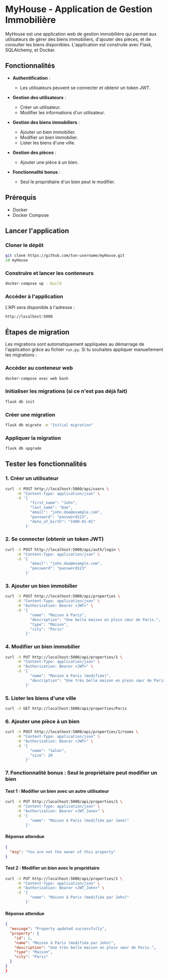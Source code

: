 # MyHouse - Application de Gestion Immobilière

MyHouse est une application web de gestion immobilière qui permet aux utilisateurs de gérer des biens immobiliers, d'ajouter des pièces, et de consulter les biens disponibles. L'application est construite avec Flask, SQLAlchemy, et Docker.

## Fonctionnalités

- **Authentification** :
    - Les utilisateurs peuvent se connecter et obtenir un token JWT.

- **Gestion des utilisateurs** :
    - Créer un utilisateur.
    - Modifier les informations d'un utilisateur.

- **Gestion des biens immobiliers** :
    - Ajouter un bien immobilier.
    - Modifier un bien immobilier.
    - Lister les biens d'une ville.

- **Gestion des pièces** :
    - Ajouter une pièce à un bien.

- **Fonctionnalité bonus** :
    - Seul le propriétaire d'un bien peut le modifier.

## Prérequis

- Docker
- Docker Compose

## Lancer l'application

### Cloner le dépôt

```bash
git clone https://github.com/ton-username/myHouse.git
cd myHouse
```

### Construire et lancer les conteneurs

```bash
docker-compose up --build
```

### Accéder à l'application

L'API sera disponible à l'adresse :
```
http://localhost:5000
```

## Étapes de migration

Les migrations sont automatiquement appliquées au démarrage de l'application grâce au fichier `run.py`. Si tu souhaites appliquer manuellement les migrations :

### Accéder au conteneur web

```bash
docker-compose exec web bash
```

### Initialiser les migrations (si ce n'est pas déjà fait)

```bash
flask db init
```

### Créer une migration

```bash
flask db migrate -m "Initial migration"
```

### Appliquer la migration

```bash
flask db upgrade
```

## Tester les fonctionnalités

### 1. Créer un utilisateur

```bash
curl -X POST http://localhost:5000/api/users \
     -H "Content-Type: application/json" \
     -d '{
           "first_name": "John",
           "last_name": "Doe",
           "email": "john.doe@example.com",
           "password": "password123",
           "date_of_birth": "1990-01-01"
         }'
```

### 2. Se connecter (obtenir un token JWT)

```bash
curl -X POST http://localhost:5000/api/auth/login \
     -H "Content-Type: application/json" \
     -d '{
           "email": "john.doe@example.com",
           "password": "password123"
         }'
```

### 3. Ajouter un bien immobilier

```bash
curl -X POST http://localhost:5000/api/properties \
     -H "Content-Type: application/json" \
     -H "Authorization: Bearer <JWT>" \
     -d '{
           "name": "Maison à Paris",
           "description": "Une belle maison en plein cœur de Paris.",
           "type": "Maison",
           "city": "Paris"
         }'
```

### 4. Modifier un bien immobilier

```bash
curl -X PUT http://localhost:5000/api/properties/1 \
     -H "Content-Type: application/json" \
     -H "Authorization: Bearer <JWT>" \
     -d '{
           "name": "Maison à Paris (modifiée)",
           "description": "Une très belle maison en plein cœur de Paris."
         }'
```

### 5. Lister les biens d'une ville

```bash
curl -X GET http://localhost:5000/api/properties/Paris
```

### 6. Ajouter une pièce à un bien

```bash
curl -X POST http://localhost:5000/api/properties/1/rooms \
     -H "Content-Type: application/json" \
     -H "Authorization: Bearer <JWT>" \
     -d '{
           "name": "Salon",
           "size": 20
         }'
```

### 7. Fonctionnalité bonus : Seul le propriétaire peut modifier un bien

#### Test 1 : Modifier un bien avec un autre utilisateur

```bash
curl -X PUT http://localhost:5000/api/properties/1 \
     -H "Content-Type: application/json" \
     -H "Authorization: Bearer <JWT_Jane>" \
     -d '{
           "name": "Maison à Paris (modifiée par Jane)"
         }'
```

#### Réponse attendue

```json
{
  "msg": "You are not the owner of this property"
}
```

#### Test 2 : Modifier un bien avec le propriétaire

```bash
curl -X PUT http://localhost:5000/api/properties/1 \
     -H "Content-Type: application/json" \
     -H "Authorization: Bearer <JWT_John>" \
     -d '{
           "name": "Maison à Paris (modifiée par John)"
         }'
```

#### Réponse attendue

```json
{
  "message": "Property updated successfully",
  "property": {
    "id": 1,
    "name": "Maison à Paris (modifiée par John)",
    "description": "Une très belle maison en plein cœur de Paris.",
    "type": "Maison",
    "city": "Paris"
  }
}
}
```